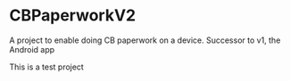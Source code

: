 # CBPaperworkV2
A project to enable doing CB paperwork on a device. Successor to v1, the Android app

This is a test project
